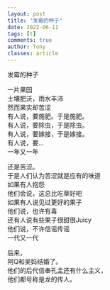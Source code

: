 ```yaml
---
layout: post
title: "发霉的种子"
date: 2022-06-11
tags: [t]
comments: true
author: Tony
classes: article
---
```

发霉的种子   

一片果园  
土壤肥沃，雨水丰沛  
然而果实却苦涩  
有人说，要施肥。于是施肥。  
有人说，要除虫，于是除虫。  
有人说，要嫁接，于是嫁接。  
有人说，要...  
一年又一年  

还是苦涩。  
于是人们认为苦涩就是应有的味道  
如果有人抱怨  
他们会说，这总比吃草好吧  
如果有人说见过更好的果子  
他们说，也许有毒  
还有人说有些果子很甜很Juicy  
他们说，不许信谣传谣  
一代又一代  

后来，  
阿Q和吴妈结婚了。  
他们的后代信奉孔孟还有什么主义，  
他们都号称是龙的传人。
